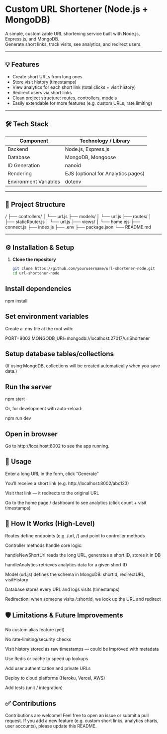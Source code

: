 # Custom URL Shortener (Node.js + MongoDB)

A simple, customizable URL shortening service built with Node.js, Express.js, and MongoDB.  
Generate short links, track visits, see analytics, and redirect users.

---

## 💡 Features

- Create short URLs from long ones  
- Store visit history (timestamps)  
- View analytics for each short link (total clicks + visit history)  
- Redirect users via short links  
- Clean project structure: routes, controllers, models  
- Easily extendable for more features (e.g. custom URLs, rate limiting)

---

## 🛠️ Tech Stack

| Component | Technology / Library |
|-----------|------------------------|
| Backend | Node.js, Express.js |
| Database | MongoDB, Mongoose |
| ID Generation | nanoid |
| Rendering | EJS (optional for Analytics pages) |
| Environment Variables | dotenv |

---

## 📁 Project Structure

/
├── controllers/
│ └── url.js
├── models/
│ └── url.js
├── routes/
│ ├── staticRouter.js
│ └── url.js
├── views/
│ └── home.ejs
├── connect.js
├── index.js
├── .env
├── package.json
└── README.md


---

## ⚙️ Installation & Setup

1. **Clone the repository**  
   ```sh
   git clone https://github.com/yourusername/url-shortener-node.git
   cd url-shortener-node

## Install dependencies

npm install

## Set environment variables

Create a .env file at the root with:

PORT=8002
MONGODB_URI=mongodb://localhost:27017/urlShortener

## Setup database tables/collections

(If using MongoDB, collections will be created automatically when you save data.)

## Run the server

npm start


Or, for development with auto-reload:

npm run dev


## Open in browser

Go to http://localhost:8002 to see the app running.

## 🚀 Usage

Enter a long URL in the form, click “Generate”

You’ll receive a short link (e.g. http://localhost:8002/abc123)

Visit that link — it redirects to the original URL

Go to the home page / dashboard to see analytics (click count + visit timestamps)

## 🔐 How It Works (High-Level)

Routes define endpoints (e.g. /url, /) and point to controller methods

Controller methods handle core logic:

handleNewShortUrl reads the long URL, generates a short ID, stores it in DB

handleAnalytics retrieves analytics data for a given short ID

Model (url.js) defines the schema in MongoDB: shortId, redirectURL, visitHistory

Database stores every URL and logs visits (timestamps)

Redirection: when someone visits /:shortId, we look up the URL and redirect

## 🛡️ Limitations & Future Improvements

No custom alias feature (yet)

No rate-limiting/security checks

Visit history stored as raw timestamps — could be improved with metadata

Use Redis or cache to speed up lookups

Add user authentication and private URLs

Deploy to cloud platforms (Heroku, Vercel, AWS)

Add tests (unit / integration)

## ✅ Contributions

Contributions are welcome! Feel free to open an issue or submit a pull request.
If you add a new feature (e.g. custom short links, analytics charts, user accounts), please update this README.